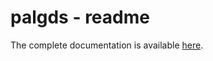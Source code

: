 # palgds - readme

The complete documentation is available [here](https://palgds.readthedocs.io/en/latest/).